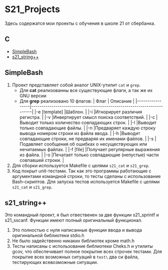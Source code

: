 # S21_Projects
Здесь содержатся мои проекты с обучения в школе 21 от сбербанка.
## __C__
* [SimpleBash](#simplebash)
* [s21_string++](#s21_string++)
## SimpleBash
1. Проект представляет собой аналог UNIX-утилит ```cat``` и ```grep```.   
	- Для __cat__ реализованны все существующие флаги, а так же их GNU версии
  	- Для __grep__ реализовано 10 флагов:
      |      Флаг   	| Описание    															|
      |-----------------|-----------------------------------------------------------------------|
      |-e	[template]	|Шаблон.																|
      |-i				|Игнорирует различия регистра.											|
      |-v				|Инвертирует смысл поиска соответствий.									|
      |-c				|Выводит только количество совпадающих строк.							|
      |-l				|Выводит только совпадающие файлы.										|
      |-n				|Предваряет каждую строку вывода номером строки из файла ввода.			|
      |-h				|Выводит совпадающие строки, не предваряя их именами файлов.			|
      |-s				|Подавляет сообщения об ошибках о несуществующих или нечитаемых файлах. |
      |-f [file]		|Получает регулярные выражения из файла.								|
      |-o 			    |Печатает только совпадающие (непустые) части совпавшей строки.			|
2. Для сборки используется Makefile с целями ```s21_cat``` и ```s21_grep```.  
3. Код покрыт unit-тестами. Так как это программы работающие с аргументами командной строки, то тесты сделаны с использование Bash-скриптов. Для запуска тестов используется Makefile с целями ```s21_cat``` и ```s21_grep```. 

## s21_string++
Это командный проект, я был отвественен за две функции s21_sprintf и s21_sscanf. Функции имеют полный оригинальный функционал. 
1. Это полностью с нуля написанные функции ввода и вывода оригинальной библиотеки stdio.h
2. Не было задейственно никаких библиотек кроме math.h
3. Тесты написаны с использование библиотеки Cheks.h и утилиты gcov, что обеспечивает полное покрытие всех строчек тестами. Для покрытие всех возможных ситуаций в ```test\``` два си файла, тестирующих всевозможные ситуации.
